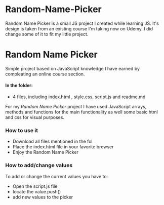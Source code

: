# Random-Name-Picker
Random Name Picker is a small JS project I created while learning JS. It's design is taken from an existing course I'm taking now on Udemy. I did change some of it to fit my little project. 

# Random Name Picker

Simple project based on JavaScript knowledge I have earned by compleating an online course section. 


#### In the folder:
  - 4 files, including index.html , style.css, script.js and readme.md

For my _Random Name Picker_ project I have used JavaScript arrays, methods and functions for the main functionality as well some basic html and css for visual purposes.

### How to use it

* Download all files mentioned in the fol
* Place the index.html file in your favorite browser
* Enjoy the Random Name Picker

### How to add/change values

To add or change the current values you have to:
* Open the script.js file
* locate the value.push() 
* add new values to the picker
